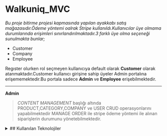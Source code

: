 
# Walkuniq_MVC  

*Bu proje bitirme projesi kapmasında yapılan ayakkabı satış mağazasıdır.Ödeme yöntemi oalrak Stripe kullanıldı.Kullanıcılar üye olmama durumlarında erişimleri sınırlandırılmaktadır.3 farklı üye olma seçeneği sunulmakta bunlar;*

- Customer 
- Company 
- Employee
 
Regıster olurken rol seçmeyen kullanıcıya default olarak **Customer** olarak atanmaktadır.Customer kullanıcı girişine sahip üyeler Admin portalına erişememektedir.Bu portala sadece **Admin** ve **Employee** erişebilmektedir.

---
**Admin**

> *CONTENT MANAGEMENT* başlığı altında
     PRODUCT,CATEGORY,COMPANY ve USER CRUD operasyonlarını yapabilmektedir
     MANAGE ORDER ile stripe ödeme yöntemi ile alınan siparişlerin durumunu yönetebilmektedir.
      




<details>
 
 <summary>## Kullanılan Teknolojiler</summary>

    - ASP NET MVC Core (.NET 8)
    - Role Management in ASP NET Core Identity
    - Facebook Authentication
    - Entity Framework
    - SQlite 
    - Repository Pattern
    - C#
    - HTML5
    - Bootstrap 5
    - CSS3
    - JavaScript
    - jQuery

</details>
